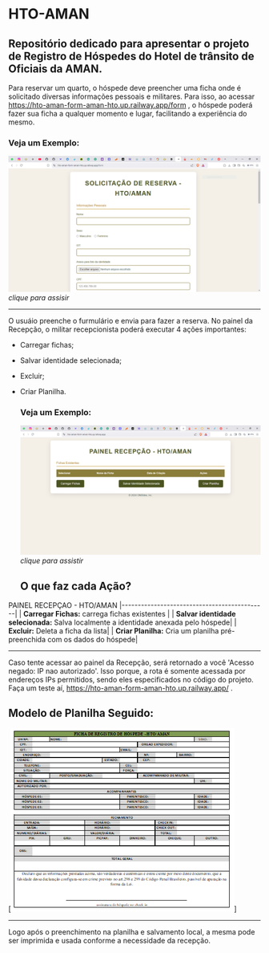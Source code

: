 # HTO-AMAN
Repositório dedicado para apresentar o projeto de **Registro de Hóspedes** do **Hotel de trânsito de Oficiais** da AMAN.
-----------------------------------------------------------------------------------------------------------------------
Para reservar um quarto, o hóspede deve preencher uma ficha onde é solicitado diversas informações pessoais e militares.
Para isso, ao acessar https://hto-aman-form-aman-hto.up.railway.app/form , o hóspede poderá fazer sua ficha a qualquer momento e lugar, facilitando a experiência do mesmo.
### Veja um Exemplo:
[![Assistir ao video](https://github.com/ON00dev/HTO-AMAN/blob/main/exemplos/miniatura-form.PNG)](https://github.com/ON00dev/HTO-AMAN/blob/main/exemplos/criando%20ficha.mp4) *clique para assisir*

------------------------------------------------------------------------------------------------------------------------

O usuáio preenche o furmulário e envia para fazer a reserva. No painel da Recepção, o militar recepcionista poderá executar 4 ações importantes:
- Carregar fichas;
- Salvar identidade selecionada;
- Excluir;
- Criar Planilha.


  ### Veja um Exemplo:
  [![Assistir ao video](https://github.com/ON00dev/HTO-AMAN/blob/main/exemplos/miniatura-recep.PNG)](https://github.com/ON00dev/HTO-AMAN/blob/main/exemplos/painel%20recepcao.mp4) *clique para assistir*

  ## O que faz cada Ação?

 PAINEL RECEPÇAO - HTO/AMAN
|---------------------------------------------|
| **Carregar Fichas:** carrega fichas existentes  |
| **Salvar identidade selecionada:** Salva localmente a identidade anexada pelo hóspede|
| **Excluir:** Deleta a ficha da lista|
| **Criar Planilha:** Cria um planilha pré-preenchida com os dados do hóspede|

-------------------------------------------------------------------------------------------------------------------------------

Caso tente acessar ao painel da Recepção, será retornado a você 'Acesso negado: IP nao autorizado'. Isso porque, a rota é somente acessada por endereços IPs permitidos, sendo eles especificados no código do projeto. Faça um teste aí, https://hto-aman-form-aman-hto.up.railway.app/ .

## Modelo de Planilha Seguido:
[![planilha modelo](https://github.com/ON00dev/HTO-AMAN/blob/main/exemplos/planilha.PNG)]

------------------------------------------------------------------------------------------------------------------------------

Logo após o preenchimento na planilha e salvamento local, a mesma pode ser imprimida e usada conforme a necessidade da recepção.
